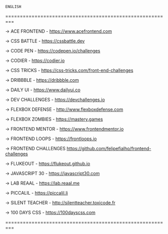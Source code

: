 
```
ENGLISH
```

=========================================================


-> ACE FRONTEND - 
https://www.acefrontend.com


-> CSS BATTLE -
https://cssbattle.dev


-> CODE PEN -
https://codepen.io/challenges


-> CODIER -
https://codier.io

-> CSS TRICKS -
https://css-tricks.com/front-end-challenges


-> DRIBBBLE -
https://dribbble.com


-> DAILY UI -
https://www.dailyui.co


-> DEV CHALLENGES -
https://devchallenges.io


-> FLEXBOX DEFENSE -
http://www.flexboxdefense.com


-> FLEXBOX ZOMBIES -
https://mastery.games


-> FRONTEND MENTOR -
https://www.frontendmentor.io


-> FRONTEND LOOPS -
https://frontloops.io


-> FRONTEND CHALLENGES
https://github.com/felipefialho/frontend-challenges


-> FLUKEOUT -
https://flukeout.github.io


-> JAVASCRIPT 30 -
https://javascript30.com


-> LAB REAAL -
https://lab.reaal.me


-> PICCALIL -
https://piccalil.li


-> SILENT TEACHER -
http://silentteacher.toxicode.fr


-> 100 DAYS CSS -
https://100dayscss.com


=========================================================
